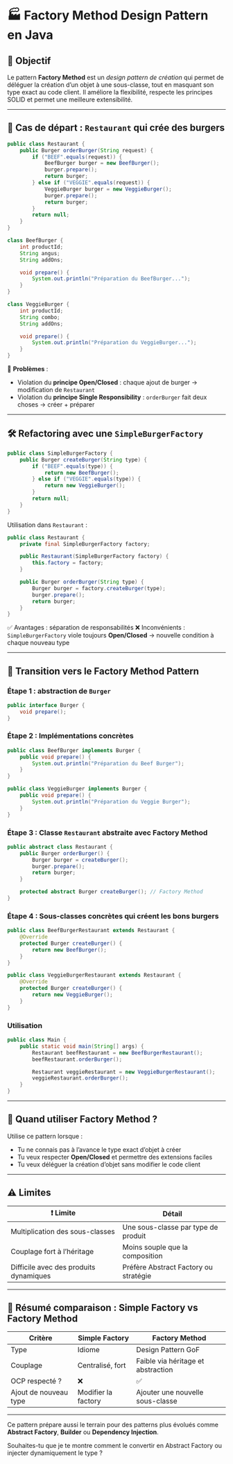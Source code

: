 # 🏭 Factory Method Design Pattern en Java

## 🎯 Objectif

Le pattern **Factory Method** est un *design pattern de création* qui permet de déléguer la création d’un objet à une sous-classe, tout en masquant son type exact au code client. Il améliore la flexibilité, respecte les principes SOLID et permet une meilleure extensibilité.

---

## 🍔 Cas de départ : `Restaurant` qui crée des burgers

```java
public class Restaurant {
    public Burger orderBurger(String request) {
        if ("BEEF".equals(request)) {
            BeefBurger burger = new BeefBurger();
            burger.prepare();
            return burger;
        } else if ("VEGGIE".equals(request)) {
            VeggieBurger burger = new VeggieBurger();
            burger.prepare();
            return burger;
        }
        return null;
    }
}

class BeefBurger {
    int productId;
    String angus;
    String addOns;

    void prepare() {
        System.out.println("Préparation du BeefBurger...");
    }
}

class VeggieBurger {
    int productId;
    String combo;
    String addOns;

    void prepare() {
        System.out.println("Préparation du VeggieBurger...");
    }
}
```

🔻 **Problèmes** :

* Violation du **principe Open/Closed** : chaque ajout de burger → modification de `Restaurant`
* Violation du **principe Single Responsibility** : `orderBurger` fait deux choses → créer + préparer

---

## 🛠️ Refactoring avec une `SimpleBurgerFactory`

```java
public class SimpleBurgerFactory {
    public Burger createBurger(String type) {
        if ("BEEF".equals(type)) {
            return new BeefBurger();
        } else if ("VEGGIE".equals(type)) {
            return new VeggieBurger();
        }
        return null;
    }
}
```

Utilisation dans `Restaurant` :

```java
public class Restaurant {
    private final SimpleBurgerFactory factory;

    public Restaurant(SimpleBurgerFactory factory) {
        this.factory = factory;
    }

    public Burger orderBurger(String type) {
        Burger burger = factory.createBurger(type);
        burger.prepare();
        return burger;
    }
}
```

✅ Avantages : séparation de responsabilités
❌ Inconvénients : `SimpleBurgerFactory` viole toujours **Open/Closed** → nouvelle condition à chaque nouveau type

---

## 🚀 Transition vers le **Factory Method Pattern**

### Étape 1 : abstraction de `Burger`

```java
public interface Burger {
    void prepare();
}
```

### Étape 2 : Implémentations concrètes

```java
public class BeefBurger implements Burger {
    public void prepare() {
        System.out.println("Préparation du Beef Burger");
    }
}

public class VeggieBurger implements Burger {
    public void prepare() {
        System.out.println("Préparation du Veggie Burger");
    }
}
```

### Étape 3 : Classe `Restaurant` abstraite avec Factory Method

```java
public abstract class Restaurant {
    public Burger orderBurger() {
        Burger burger = createBurger();
        burger.prepare();
        return burger;
    }

    protected abstract Burger createBurger(); // Factory Method
}
```

### Étape 4 : Sous-classes concrètes qui créent les bons burgers

```java
public class BeefBurgerRestaurant extends Restaurant {
    @Override
    protected Burger createBurger() {
        return new BeefBurger();
    }
}

public class VeggieBurgerRestaurant extends Restaurant {
    @Override
    protected Burger createBurger() {
        return new VeggieBurger();
    }
}
```

### Utilisation

```java
public class Main {
    public static void main(String[] args) {
        Restaurant beefRestaurant = new BeefBurgerRestaurant();
        beefRestaurant.orderBurger();

        Restaurant veggieRestaurant = new VeggieBurgerRestaurant();
        veggieRestaurant.orderBurger();
    }
}
```

---

## 🧠 Quand utiliser Factory Method ?

Utilise ce pattern lorsque :

* Tu ne connais pas à l’avance le type exact d’objet à créer
* Tu veux respecter **Open/Closed** et permettre des extensions faciles
* Tu veux déléguer la création d’objet sans modifier le code client

---

## ⚠️ Limites

| ❗ Limite                               | Détail                                |
| -------------------------------------- | ------------------------------------- |
| Multiplication des sous-classes        | Une sous-classe par type de produit   |
| Couplage fort à l’héritage             | Moins souple que la composition       |
| Difficile avec des produits dynamiques | Préfère Abstract Factory ou stratégie |

---

## 🔄 Résumé comparaison : Simple Factory vs Factory Method

| Critère               | Simple Factory      | Factory Method                     |
| --------------------- | ------------------- | ---------------------------------- |
| Type                  | Idiome              | Design Pattern GoF                 |
| Couplage              | Centralisé, fort    | Faible via héritage et abstraction |
| OCP respecté ?        | ❌                   | ✅                                  |
| Ajout de nouveau type | Modifier la factory | Ajouter une nouvelle sous-classe   |

---

Ce pattern prépare aussi le terrain pour des patterns plus évolués comme **Abstract Factory**, **Builder** ou **Dependency Injection**.

Souhaites-tu que je te montre comment le convertir en Abstract Factory ou injecter dynamiquement le type ?
